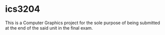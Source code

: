 # ics3204
This is a Computer Graphics project for the sole purpose of being submitted at the end of the said unit in the final exam.
